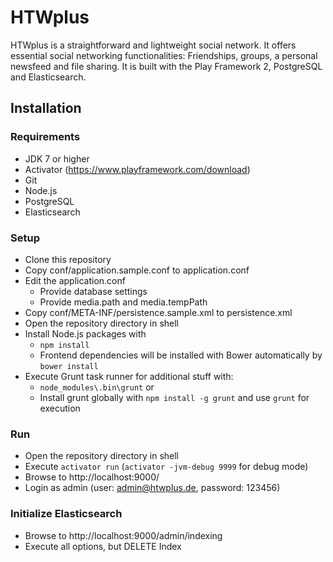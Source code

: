 # HTWplus

HTWplus is a straightforward and lightweight social network. It offers essential social networking functionalities: Friendships, groups, a personal newsfeed and file sharing. It is built with the Play Framework 2, PostgreSQL and Elasticsearch.

## Installation

### Requirements

*   JDK 7 or higher
*   Activator (https://www.playframework.com/download)
*   Git
*   Node.js
*   PostgreSQL
*   Elasticsearch

### Setup

*   Clone this repository
*   Copy conf/application.sample.conf to application.conf
*   Edit the application.conf
    *   Provide database settings
    *   Provide media.path and media.tempPath
*   Copy conf/META-INF/persistence.sample.xml to persistence.xml
*   Open the repository directory in shell
*   Install Node.js packages with
    *   `npm install`
    *   Frontend dependencies will be installed with Bower automatically by `bower install`
*   Execute Grunt task runner for additional stuff with:
    *   `node_modules\.bin\grunt` or
    *   Install grunt globally with `npm install -g grunt` and use `grunt` for execution

### Run

*   Open the repository directory in shell
*   Execute `activator run` (`activator -jvm-debug 9999` for debug mode)
*   Browse to http://localhost:9000/
*   Login as admin (user: admin@htwplus.de, password: 123456)

### Initialize Elasticsearch

*   Browse to http://localhost:9000/admin/indexing
*   Execute all options, but DELETE Index
